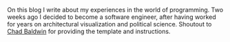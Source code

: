 On this blog I write about my experiences in the world of programming. Two weeks ago I decided to become a software engineer, after having worked for years on architectural visualization and political science. Shoutout to <a href="https://chadbaldwin.net/2021/03/14/how-to-build-a-sql-blog.html">Chad Baldwin</a> for providing the template and instructions.
